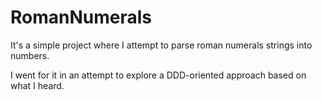 # RomanNumerals

It's a simple project where I attempt to parse roman numerals strings into numbers.

I went for it in an attempt to explore a DDD-oriented approach based on what I heard.
